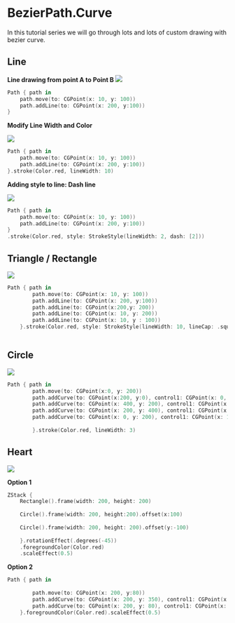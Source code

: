 # BezierPath.Curve

In this tutorial series we will go through lots and lots of custom drawing with bezier curve.

## Line

**Line drawing from point A to Point B**
![](https://github.com/tigerraj32/BezierPath.Curve/blob/master/BezierCurve/assets/line1.png)

```swift 
Path { path in
	path.move(to: CGPoint(x: 10, y: 100))
	path.addLine(to: CGPoint(x: 200, y:100))
}
```

**Modify Line Width and Color**

![](https://github.com/tigerraj32/BezierPath.Curve/blob/master/BezierCurve/assets/line2.png)

```swift
Path { path in
	path.move(to: CGPoint(x: 10, y: 100))
	path.addLine(to: CGPoint(x: 200, y:100))
}.stroke(Color.red, lineWidth: 10)
```

**Adding style to line: Dash line**


![](https://github.com/tigerraj32/BezierPath.Curve/blob/master/BezierCurve/assets/line3.png)

```swift
Path { path in
	path.move(to: CGPoint(x: 10, y: 100))
	path.addLine(to: CGPoint(x: 200, y:100))
}
.stroke(Color.red, style: StrokeStyle(lineWidth: 2, dash: [2]))
```


## Triangle / Rectangle

![](https://github.com/tigerraj32/BezierPath.Curve/blob/master/BezierCurve/assets/rect.png)

```swift
Path { path in
        path.move(to: CGPoint(x: 10, y: 100))
        path.addLine(to: CGPoint(x: 200, y:100))
        path.addLine(to: CGPoint(x:200,y: 200))
        path.addLine(to: CGPoint(x: 10, y: 200))
        path.addLine(to: CGPoint(x: 10, y : 100))
    }.stroke(Color.red, style: StrokeStyle(lineWidth: 10, lineCap: .square, lineJoin: .miter))
           
```

## Circle

![](https://github.com/tigerraj32/BezierPath.Curve/blob/master/BezierCurve/assets/circle.png)

```swift
Path { path in
        path.move(to: CGPoint(x:0, y: 200))
        path.addCurve(to: CGPoint(x:200, y:0), control1: CGPoint(x: 0, y:100), control2: CGPoint(x:100, y:0))
        path.addCurve(to: CGPoint(x: 400, y: 200), control1: CGPoint(x: 300, y: 0), control2: CGPoint(x: 400, y: 100))
        path.addCurve(to: CGPoint(x: 200, y: 400), control1: CGPoint(x: 400, y: 300), control2: CGPoint(x:300, y: 400))
        path.addCurve(to: CGPoint(x: 0, y: 200), control1: CGPoint(x: 100, y: 400), control2: CGPoint(x: 0, y: 300))
        
        }.stroke(Color.red, lineWidth: 3) 
```



## Heart

![](https://github.com/tigerraj32/BezierPath.Curve/blob/master/BezierCurve/assets/heart.png)

**Option 1**

```swift
ZStack {
    Rectangle().frame(width: 200, height: 200)
    
    Circle().frame(width: 200, height:200).offset(x:100)
    
    Circle().frame(width: 200, height: 200).offset(y:-100)
    
    }.rotationEffect(.degrees(-45))
    .foregroundColor(Color.red)
    .scaleEffect(0.5)
```


**Option 2**
```swift
Path { path in
        
        path.move(to: CGPoint(x: 200, y:80))
        path.addCurve(to: CGPoint(x: 200, y: 350), control1: CGPoint(x: 380,y:20), control2: CGPoint(x:380,y: 200))
        path.addCurve(to: CGPoint(x: 200, y: 80), control1: CGPoint(x: 20, y:200), control2: CGPoint(x: 20, y: 20))
    }.foregroundColor(Color.red).scaleEffect(0.5)
```


